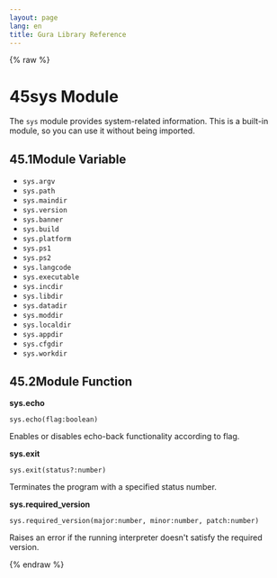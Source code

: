 ```yaml
---
layout: page
lang: en
title: Gura Library Reference
---
```


{% raw %}
<h1><span class="caption-index-1">45</span><a name="anchor-45"></a>sys Module</h1>
<p>
The <code>sys</code> module provides system-related information. This is a built-in module, so you can use it without being imported.
</p>
<h2><span class="caption-index-2">45.1</span><a name="anchor-45-1"></a>Module Variable</h2>
<ul>
<li><code>sys.argv</code></li>
<li><code>sys.path</code></li>
<li><code>sys.maindir</code></li>
<li><code>sys.version</code></li>
<li><code>sys.banner</code></li>
<li><code>sys.build</code></li>
<li><code>sys.platform</code></li>
<li><code>sys.ps1</code></li>
<li><code>sys.ps2</code></li>
<li><code>sys.langcode</code></li>
<li><code>sys.executable</code></li>
<li><code>sys.incdir</code></li>
<li><code>sys.libdir</code></li>
<li><code>sys.datadir</code></li>
<li><code>sys.moddir</code></li>
<li><code>sys.localdir</code></li>
<li><code>sys.appdir</code></li>
<li><code>sys.cfgdir</code></li>
<li><code>sys.workdir</code></li>
</ul>
<h2><span class="caption-index-2">45.2</span><a name="anchor-45-2"></a>Module Function</h2>
<p>
<strong>sys.echo</strong>
</p>
<p>
<code>sys.echo(flag:boolean)</code>
</p>
<p>
Enables or disables echo-back functionality according to flag.
</p>
<p>
<strong>sys.exit</strong>
</p>
<p>
<code>sys.exit(status?:number)</code>
</p>
<p>
Terminates the program with a specified status number.
</p>
<p>
<strong>sys.required_version</strong>
</p>
<p>
<code>sys.required_version(major:number, minor:number, patch:number)</code>
</p>
<p>
Raises an error if the running interpreter doesn't satisfy the required version.
</p>
<p />

{% endraw %}
